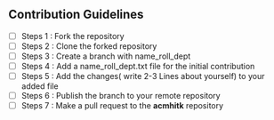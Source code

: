 ## Contribution Guidelines

- [ ] Steps 1 : Fork the repository
- [ ] Steps 2 : Clone the forked repository
- [ ] Steps 3 : Create a branch with name_roll_dept
- [ ] Steps 4 : Add a name_roll_dept.txt file for the initial contribution
- [ ] Steps 5 : Add the changes( write 2-3 Lines about yourself) to your added file 
- [ ] Steps 6 : Publish the branch to your remote repository 
- [ ] Steps 7 : Make a pull request to the **acmhitk** repository
